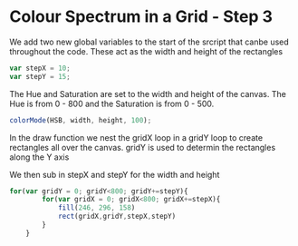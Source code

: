 # Colour Spectrum in a Grid - Step 3

We add two new global variables to the start of the srcript that canbe used throughout the code. These act as the width and height of the rectangles

```js
var stepX = 10;
var stepY = 15;
```
The Hue and Saturation are set to the width and height of the canvas. The Hue is from 0 - 800 and the Saturation is from 0 - 500.

```js
colorMode(HSB, width, height, 100);
```

In the draw function we nest the gridX loop in a gridY loop to create rectangles all over the canvas. gridY is used to determin the rectangles along the Y axis

We then sub in stepX and stepY for the width and height

```js
for(var gridY = 0; gridY<800; gridY+=stepY){
        for(var gridX = 0; gridX<800; gridX+=stepX){
            fill(246, 296, 158)
            rect(gridX,gridY,stepX,stepY)
        }
    }
```
